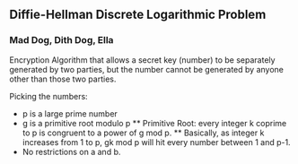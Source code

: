 ## Diffie-Hellman Discrete Logarithmic Problem
### Mad Dog, Dith Dog, Ella
Encryption Algorithm that allows a secret key (number) to be separately generated by two parties, but the number cannot be generated by anyone other than those two parties.

Picking the numbers:
* p is a large prime number
* g is a primitive root modulo p
** Primitive Root: every integer k coprime to p is congruent to a power of g mod p. 
** Basically, as integer k increases from 1 to p, gk mod p will hit every number between 1 and p-1.
* No restrictions on a and b.

